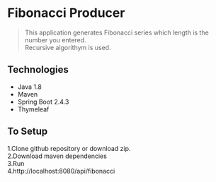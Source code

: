 # Fibonacci Producer
>This application generates Fibonacci series which length is the number you entered. <br/>
>Recursive algorithym is used.

## Technologies
* Java 1.8
* Maven
* Spring Boot 2.4.3
* Thymeleaf

## To Setup
1.Clone github repository or download zip. <br/>
2.Download maven dependencies <br/>
3.Run <br/>
4.http://localhost:8080/api/fibonacci
